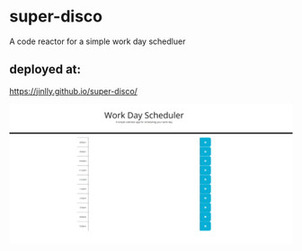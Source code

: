 # super-disco
A code reactor for a simple work day schedluer

## deployed at:
https://jinlly.github.io/super-disco/

![mock%20u](https://github.com/Jinlly/super-disco/blob/627dc0b4e1a4ddb24fe0697b186155cb2e5fdc30/images/mock%20up.PNG)
